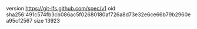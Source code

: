 version https://git-lfs.github.com/spec/v1
oid sha256:491c574fb3cb086ac5f02680180af726a8d73e32e6ce66b79b2960ea95cf2567
size 13923
